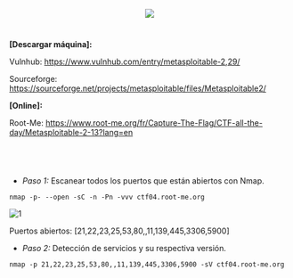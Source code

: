 <p align="center">
  <a href="https://github.com/DenverCoder1/readme-typing-svg"><img src="https://readme-typing-svg.herokuapp.com?size=50&color=F70000&width=500&height=70&lines=Metasploitable_2"></a>
</p>

<h1 align="center"></h1>

**[Descargar máquina]:**

Vulnhub: https://www.vulnhub.com/entry/metasploitable-2,29/

Sourceforge: https://sourceforge.net/projects/metasploitable/files/Metasploitable2/

**[Online]:**

Root-Me: https://www.root-me.org/fr/Capture-The-Flag/CTF-all-the-day/Metasploitable-2-13?lang=en

<h1 align="center"></h1>

</br>

- *Paso 1:* Escanear todos los puertos que están abiertos con Nmap. 
```
nmap -p- --open -sC -n -Pn -vvv ctf04.root-me.org
```
![1](https://user-images.githubusercontent.com/75953873/172515652-41a49316-c195-462f-a88b-bfba74051bf2.png)

Puertos abiertos: [21,22,23,25,53,80,,11,139,445,3306,5900]

- *Paso 2:* Detección de servicios y su respectiva versión. 
```
nmap -p 21,22,23,25,53,80,,11,139,445,3306,5900 -sV ctf04.root-me.org
```
